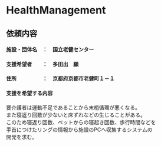 # HealthManagement

## 依頼内容

#### 施設・団体名　：　国立老健センター
#### 支援希望者　　：　多田出　願
#### 住所　　　　　：　京都府京都市老健町１－１

#### 支援を希望する内容
要介護者は運動不足であることから末梢循環が悪くなる。  
また寝返り回数が少ないと床ずれなどの生じることがある。  
このため寝返り回数、ベットからの寝起き回数、歩行時間などを  
手首につけたリングの情報から施設のPCへ収集するシステムの  
開発を求む。  

